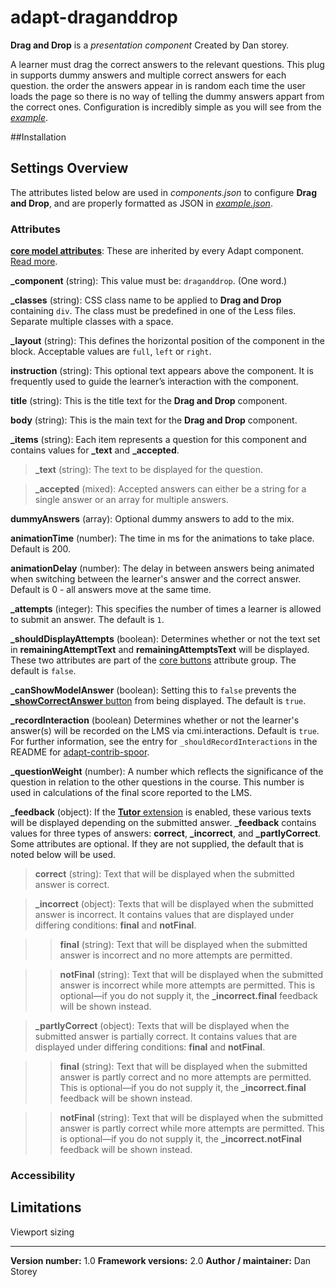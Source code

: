 # adapt-draganddrop

**Drag and Drop** is a *presentation component* Created by Dan storey.

A learner must drag the correct answers to the relevant questions. This plug in supports dummy answers and multiple correct answers for each question. the order the answers appear in is random each time the user loads the page so there is no way of telling the dummy answers appart from the correct ones. Configuration is incredibly simple as you will see from the [*example*](https://github.com/danielstorey/adapt-draganddrop/example.json).

##Installation

## Settings Overview

The attributes listed below are used in *components.json* to configure **Drag and Drop**, and are properly formatted as JSON in [*example.json*](https://github.com/danielstorey/adapt-draganddrop/example.json).

### Attributes

[**core model attributes**](https://github.com/adaptlearning/adapt_framework/wiki/Core-model-attributes): These are inherited by every Adapt component. [Read more](https://github.com/adaptlearning/adapt_framework/wiki/Core-model-attributes).

**_component** (string): This value must be: `draganddrop`. (One word.)

**_classes** (string): CSS class name to be applied to **Drag and Drop** containing `div`. The class must be predefined in one of the Less files. Separate multiple classes with a space.

**_layout** (string): This defines the horizontal position of the component in the block. Acceptable values are `full`, `left` or `right`.

**instruction** (string): This optional text appears above the component. It is frequently used to
guide the learner’s interaction with the component.

**title** (string): This is the title text for the **Drag and Drop** component.

**body** (string): This is the main text for the **Drag and Drop** component.

**_items** (string): Each item represents a question for this component and contains values for **_text** and **_accepted**.

>**_text** (string): The text to be displayed for the question.

>**_accepted** (mixed): Accepted answers can either be a string for a single answer or an array for multiple answers.

**dummyAnswers** (array): Optional dummy answers to add to the mix.

**animationTime** (number): The time in ms for the animations to take place. Default is 200.

**animationDelay** (number): The delay in between answers being animated when switching between the learner's answer and the correct answer. Default is 0 - all answers move at the same time.

**_attempts** (integer): This specifies the number of times a learner is allowed to submit an answer. The default is `1`.

**_shouldDisplayAttempts** (boolean): Determines whether or not the text set in **remainingAttemptText** and **remainingAttemptsText** will be displayed. These two attributes are part of the [core buttons](https://github.com/adaptlearning/adapt_framework/wiki/Core-Buttons) attribute group. The default is `false`.

**_canShowModelAnswer** (boolean): Setting this to `false` prevents the [**_showCorrectAnswer** button](https://github.com/adaptlearning/adapt_framework/wiki/Core-Buttons) from being displayed. The default is `true`.

**_recordInteraction** (boolean) Determines whether or not the learner's answer(s) will be recorded on the LMS via cmi.interactions. Default is `true`. For further information, see the entry for `_shouldRecordInteractions` in the README for [adapt-contrib-spoor](https://github.com/adaptlearning/adapt-contrib-spoor).

**_questionWeight** (number): A number which reflects the significance of the question in relation to the other questions in the course. This number is used in calculations of the final score reported to the LMS.

**_feedback** (object): If the [**Tutor** extension](https://github.com/adaptlearning/adapt-contrib-tutor) is enabled, these various texts will be displayed depending on the submitted answer. **_feedback**
contains values for three types of answers: **correct**, **_incorrect**, and **_partlyCorrect**. Some attributes are optional. If they are not supplied, the default that is noted below will be used.

>**correct** (string): Text that will be displayed when the submitted answer is correct.

>**_incorrect** (object): Texts that will be displayed when the submitted answer is incorrect. It contains values that are displayed under differing conditions: **final** and **notFinal**.

>>**final** (string): Text that will be displayed when the submitted answer is incorrect and no more attempts are permitted.

>>**notFinal** (string): Text that will be displayed when the submitted answer is incorrect while more attempts are permitted. This is optional&mdash;if you do not supply it, the **_incorrect.final** feedback will be shown instead.

>**_partlyCorrect** (object): Texts that will be displayed when the submitted answer is partially correct. It contains values that are displayed under differing conditions: **final** and **notFinal**.

>>**final** (string): Text that will be displayed when the submitted answer is partly correct and no more attempts are permitted. This is optional&mdash;if you do not supply it, the **_incorrect.final** feedback will be shown instead.

>>**notFinal** (string): Text that will be displayed when the submitted answer is partly correct while more attempts are permitted. This is optional&mdash;if you do not supply it, the **_incorrect.notFinal** feedback will be shown instead.

### Accessibility

## Limitations

Viewport sizing

----------------------------
**Version number:**  1.0
**Framework versions:**  2.0
**Author / maintainer:** Dan Storey
